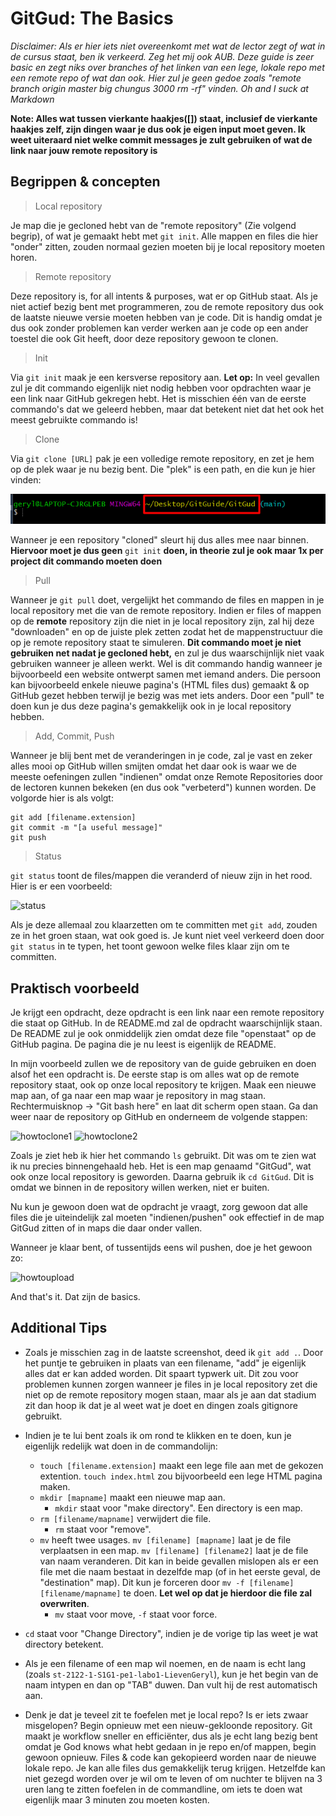 # GitGud: The Basics

*Disclaimer: Als er hier iets niet overeenkomt met wat de lector zegt of wat in de cursus staat, ben ik verkeerd. Zeg het mij ook AUB. Deze guide is zeer basic en zegt niks over branches of het linken van een lege, lokale repo met een remote repo of wat dan ook. Hier zul je geen gedoe zoals "remote branch origin master big chungus 3000 rm -rf" vinden. Oh and I suck at Markdown*

**Note: Alles wat tussen vierkante haakjes([]) staat, inclusief de vierkante haakjes zelf, zijn dingen waar je dus ook je eigen input moet geven. Ik weet uiteraard niet welke commit messages je zult gebruiken of wat de link naar jouw remote repository is**

## Begrippen & concepten

> Local repository

Je map die je gecloned hebt van de "remote repository" (Zie volgend begrip), of wat je gemaakt hebt met ```git init```. Alle mappen en files die hier "onder" zitten, zouden normaal gezien moeten bij je local repository moeten horen.

> Remote repository

Deze repository is, for all intents & purposes, wat er op GitHub staat. Als je niet actief bezig bent met programmeren, zou de remote repository dus ook de laatste nieuwe versie moeten hebben van je code. Dit is handig omdat je dus ook zonder problemen kan verder werken aan je code op een ander toestel die ook Git heeft, door deze repository gewoon te clonen.

> Init

Via ```git init``` maak je een kersverse repository aan. 
**Let op:** In veel gevallen zul je dit commando eigenlijk niet nodig hebben voor opdrachten waar je een link naar GitHub gekregen hebt. Het is misschien één van de eerste commando's dat we geleerd hebben, maar dat betekent niet dat het ook het meest gebruikte commando is!

> Clone

Via ```git clone [URL]``` pak je een volledige remote repository, en zet je hem op de plek waar je nu bezig bent. Die "plek" is een path, en die kun je hier vinden:

![path](https://github.com/LievenGeryl/GitGud/blob/main/Screenshots/Path/Location.png)


Wanneer je een repository "cloned" sleurt hij dus alles mee naar binnen. **Hiervoor moet je dus geen** ```git init``` **doen, in theorie zul je ook maar 1x per project dit commando moeten doen**

> Pull 

Wanneer je  ```git pull``` doet, vergelijkt het commando de files en mappen in je local repository met die van de remote repository. Indien er files of mappen op de **remote** repository zijn die niet in je local repository zijn, zal hij deze "downloaden" en op de juiste plek zetten zodat het de mappenstructuur die op je remote repository staat te simuleren. 
**Dit commando moet je niet gebruiken net nadat je gecloned hebt,** en zul je dus waarschijnlijk niet vaak gebruiken wanneer je alleen werkt. Wel is dit commando handig wanneer je bijvoorbeeld een website ontwerpt samen met iemand anders. Die persoon kan bijvoorbeeld enkele nieuwe pagina's (HTML files dus) gemaakt & op GitHub gezet hebben terwijl je bezig was met iets anders. Door een "pull" te doen kun je dus deze pagina's gemakkelijk ook in je local repository hebben.

> Add, Commit, Push

Wanneer je blij bent met de veranderingen in je code, zal je vast en zeker alles mooi op GitHub willen smijten omdat het daar ook is waar we de meeste oefeningen zullen "indienen" omdat onze Remote Repositories door de lectoren kunnen bekeken (en dus ook "verbeterd") kunnen worden. 
De volgorde hier is als volgt:
```
git add [filename.extension]
git commit -m "[a useful message]"
git push
```

> Status

```git status``` toont de files/mappen die veranderd of nieuw zijn in het rood. Hier is er een voorbeeld: 

![status](https://github.com/LievenGeryl/GitGud/blob/main/Screenshots/Status/Status.png)

Als je deze allemaal zou klaarzetten om te committen met ```git add```, zouden ze in het groen staan, wat ook goed is. Je kunt niet veel verkeerd doen door ```git status``` in te typen, het toont gewoon welke files klaar zijn om te committen.

## Praktisch voorbeeld

Je krijgt een opdracht, deze opdracht is een link naar een remote repository die staat op GitHub. In de README.md zal de opdracht waarschijnlijk staan. De README zul je ook onmiddelijk zien omdat deze file "openstaat" op de GitHub pagina. De pagina die je nu leest is eigenlijk de README.

In mijn voorbeeld zullen we de repository van de guide gebruiken en doen alsof het een opdracht is. De eerste stap is om alles wat op de remote repository staat, ook op onze local repository te krijgen. Maak een nieuwe map aan, of ga naar een map waar je repository in mag staan. Rechtermuisknop -> "Git bash here" en laat dit scherm open staan. Ga dan weer naar de repository op GitHub en onderneem de volgende stappen:

![howtoclone1](https://github.com/LievenGeryl/GitGud/blob/main/Screenshots/HoeDoeIkEenOpdracht/HowToClone.png)
![howtoclone2](https://github.com/LievenGeryl/GitGud/blob/main/Screenshots/HoeDoeIkEenOpdracht/HowToClone2.png)

Zoals je ziet heb ik hier het commando ```ls``` gebruikt. Dit was om te zien wat ik nu precies binnengehaald heb. Het is een map genaamd "GitGud", wat ook onze local repository is geworden.
Daarna gebruik ik ```cd GitGud```. Dit is omdat we binnen in de repository willen werken, niet er buiten. 

Nu kun je gewoon doen wat de opdracht je vraagt, zorg gewoon dat alle files die je uiteindelijk zal moeten "indienen/pushen" ook effectief in de map GitGud zitten of in maps die daar onder vallen.

Wanneer je klaar bent, of tussentijds eens wil pushen, doe je het gewoon zo:

![howtoupload](https://github.com/LievenGeryl/GitGud/blob/main/Screenshots/HoeDoeIkEenOpdracht/HowToUpload.png)

And that's it. Dat zijn de basics. 


## Additional Tips

* Zoals je misschien zag in de laatste screenshot, deed ik ```git add .```. Door het puntje te gebruiken in plaats van een filename, "add" je eigenlijk alles dat er kan added worden. Dit spaart typwerk uit. Dit zou voor problemen kunnen zorgen wanneer je files in je local repository zet die niet op de remote repository mogen staan, maar als je aan dat stadium zit dan hoop ik dat je al weet wat je doet en dingen zoals gitignore gebruikt.

* Indien je te lui bent zoals ik om rond te klikken en te doen, kun je eigenlijk redelijk wat doen in de commandolijn:
    * ```touch [filename.extension]``` maakt een lege file aan met de gekozen extention. ```touch index.html``` zou bijvoorbeeld een lege HTML pagina maken.
    * ```mkdir [mapname]``` maakt een nieuwe map aan.
        * ```mkdir``` staat voor "make directory". Een directory is een map.
    * ```rm [filename/mapname]``` verwijdert die file. 
        * ```rm``` staat voor "remove".
    * ```mv``` heeft twee usages. ```mv [filename] [mapname]``` laat je de file verplaatsen in een map. ```mv [filename] [filename2]``` laat je de file van naam veranderen. Dit kan in beide gevallen mislopen als er een file met die naam bestaat in dezelfde map (of in het eerste geval, de "destination" map). Dit kun je forceren door ```mv -f [filename] [filename/mapname]``` te doen. **Let wel op dat je hierdoor die file zal overwriten**.
        * ```mv``` staat voor move, ```-f``` staat voor force.

* ```cd``` staat voor "Change Directory", indien je de vorige tip las weet je wat directory betekent.

* Als je een filename of een map wil noemen, en de naam is echt lang (zoals ```st-2122-1-S1G1-pe1-labo1-LievenGeryl```), kun je het begin van de naam intypen en dan op "TAB" duwen. Dan vult hij de rest automatisch aan.

* Denk je dat je teveel zit te foefelen met je local repo? Is er iets zwaar misgelopen? Begin opnieuw met een nieuw-gekloonde repository. Git maakt je workflow sneller en efficiënter, dus als je echt lang bezig bent omdat je God knows what hebt gedaan in je repo en/of mappen, begin gewoon opnieuw. Files & code kan gekopieerd worden naar de nieuwe lokale repo. Je kan alle files dus gemakkelijk terug krijgen. Hetzelfde kan niet gezegd worden over je wil om te leven of om nuchter te blijven na 3 uren lang te zitten foefelen in de commandline, om iets te doen wat eigenlijk maar 3 minuten zou moeten kosten.
